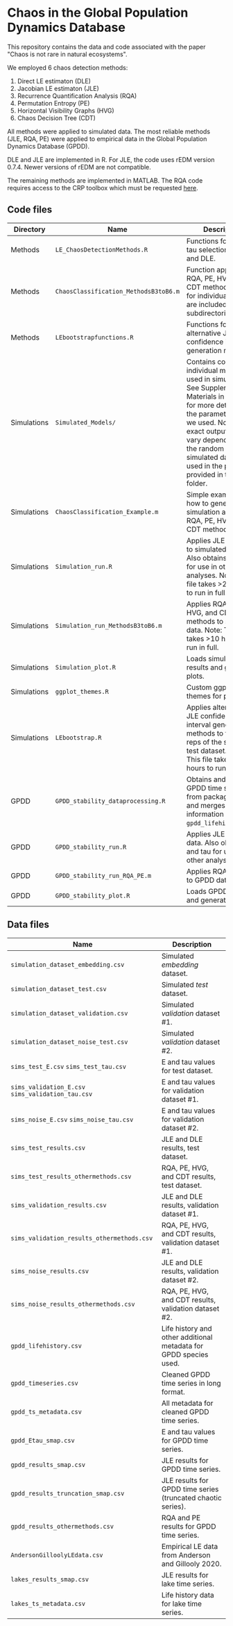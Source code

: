 # Chaos in the Global Population Dynamics Database
This repository contains the data and code associated with the paper "Chaos is not rare in natural ecosystems".  

We employed 6 chaos detection methods:  
1. Direct LE estimaton (DLE)
2. Jacobian LE estimaton (JLE)
3. Recurrence Quantification Analysis (RQA)
4. Permutation Entropy (PE)
5. Horizontal Visibility Graphs (HVG)
6. Chaos Decision Tree (CDT)

All methods were applied to simulated data. The most reliable methods (JLE, RQA, PE) were applied to empirical data in the Global Population Dynamics Database (GPDD).

DLE and JLE are implemented in R. For JLE, the code uses rEDM version 0.7.4. Newer versions of rEDM are not compatible.  

The remaining methods are implemented in MATLAB. The RQA code requires access to the CRP toolbox which must be requested [here](https://tocsy.pik-potsdam.de/CRPtoolbox/).


## Code files
Directory | Name | Description
-------- | ------- | -------
Methods | `LE_ChaosDetectionMethods.R` | Functions for E and tau selection, JLE, and DLE.
Methods | `ChaosClassification_MethodsB3toB6.m` | Function applying RQA, PE, HVG, and CDT methods. Code for individual methods are included in subdirectories.
Methods | `LEbootstrapfunctions.R` | Functions for alternative JLE confidence interval generation methods.
Simulations | `Simulated_Models/` | Contains code for individual models used in simulations. See Supplementary Materials in the paper for more detail and the parameter values we used. Note that exact outputs will vary depending on the random seed. The simulated datasets we used in the paper are provided in the `data` folder. 
Simulations | `ChaosClassification_Example.m` | Simple example of how to generate a simulation and apply RQA, PE, HVG, and CDT methods.
Simulations | `Simulation_run.R` | Applies JLE and DLE to simulated datasets. Also obtains E and tau for use in other analyses. Note: This file takes >24 hours to run in full.
Simulations | `Simulation_run_MethodsB3toB6.m` | Applies RQA, RE, HVG, and CDT methods to simulated data. Note: This file takes >10 hours to run in full.
Simulations | `Simulation_plot.R` | Loads simulation results and generates plots.
Simulations | `ggplot_themes.R` | Custom ggplot themes for plotting.
Simulations | `LEbootstrap.R` | Applies alternative JLE confidence interval generation methods to first 20 reps of the simulated test dataset. Note: This file takes >30 hours to run in full.
GPDD | `GPDD_stability_dataprocessing.R` | Obtains and filters GPDD time series from package rgpdd and merges with information in `gpdd_lifehistory.csv`.
GPDD | `GPDD_stability_run.R` | Applies JLE to GPDD data. Also obtains E and tau for use in other analyses. 
GPDD | `GPDD_stability_run_RQA_PE.m` | Applies RQA and PE to GPDD data.
GPDD | `GPDD_stability_plot.R` | Loads GPDD results and generates plots.

## Data files
Name | Description
------- | -------
`simulation_dataset_embedding.csv` | Simulated *embedding* dataset.
`simulation_dataset_test.csv` | Simulated *test* dataset.
`simulation_dataset_validation.csv` | Simulated *validation* dataset #1.
`simulation_dataset_noise_test.csv` | Simulated *validation* dataset #2.
`sims_test_E.csv` `sims_test_tau.csv` | E and tau values for test dataset.
`sims_validation_E.csv` `sims_validation_tau.csv` | E and tau values for validation dataset #1.
`sims_noise_E.csv` `sims_noise_tau.csv` | E and tau values for validation dataset #2.
`sims_test_results.csv` | JLE and DLE results, test dataset.
`sims_test_results_othermethods.csv` | RQA, PE, HVG, and CDT results, test dataset.
`sims_validation_results.csv` | JLE and DLE results, validation dataset #1.
`sims_validation_results_othermethods.csv` | RQA, PE, HVG, and CDT results, validation dataset #1.
`sims_noise_results.csv` | JLE and DLE results, validation dataset #2.
`sims_noise_results_othermethods.csv` | RQA, PE, HVG, and CDT results, validation dataset #2.
`gpdd_lifehistory.csv` | Life history and other additional metadata for GPDD species used.
`gpdd_timeseries.csv` | Cleaned GPDD time series in long format.
`gpdd_ts_metadata.csv` | All metadata for cleaned GPDD time series.
`gpdd_Etau_smap.csv` | E and tau values for GPDD time series.
`gpdd_results_smap.csv` | JLE results for GPDD time series.
`gpdd_results_truncation_smap.csv` | JLE results for GPDD time series (truncated chaotic series).
`gpdd_results_othermethods.csv` | RQA and PE results for GPDD time series.
`AndersonGilloolyLEdata.csv` | Empirical LE data from Anderson and Gillooly 2020.
`lakes_results_smap.csv` | JLE results for lake time series.
`lakes_ts_metadata.csv` | Life history data for lake time series.
